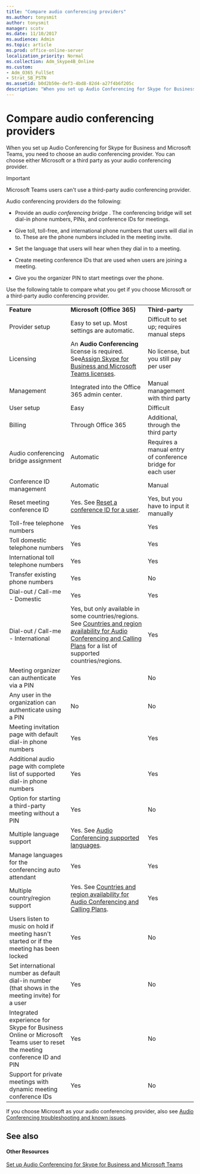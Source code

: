 ```yaml
---
title: "Compare audio conferencing providers"
ms.author: tonysmit
author: tonysmit
manager: scotv
ms.date: 11/10/2017
ms.audience: Admin
ms.topic: article
ms.prod: office-online-server
localization_priority: Normal
ms.collection: Adm_Skype4B_Online
ms.custom:
- Adm_O365_FullSet
- Strat_SB_PSTN
ms.assetid: b0d2b50e-def3-4bd8-82d4-a27f4b6f205c
description: "When you set up Audio Conferencing for Skype for Business and Microsoft Teams, you need to choose an audio conferencing provider. You can choose either Microsoft or a third party as your audio conferencing provider."
---
```


# Compare audio conferencing providers

When you set up Audio Conferencing for Skype for Business and Microsoft Teams, you need to choose an audio conferencing provider. You can choose either Microsoft or a third party as your audio conferencing provider. 
  
> [!IMPORTANT]
> Microsoft Teams users can't use a third-party audio conferencing provider. 
  
Audio conferencing providers do the following: 
  
- Provide an  *audio conferencing bridge*  . The conferencing bridge will set dial-in phone numbers, PINs, and conference IDs for meetings.
    
- Give toll, toll-free, and international phone numbers that users will dial in to. These are the phone numbers included in the meeting invite.
    
- Set the language that users will hear when they dial in to a meeting.
    
- Create meeting conference IDs that are used when users are joining a meeting.
    
- Give you the organizer PIN to start meetings over the phone.
    
Use the following table to compare what you get if you choose Microsoft or a third-party audio conferencing provider.
  
||||
|:-----|:-----|:-----|
|**Feature** <br/> |**Microsoft (Office 365)** <br/> |**Third-party** <br/> |
|Provider setup  <br/> |Easy to set up. Most settings are automatic.  <br/> |Difficult to set up; requires manual steps  <br/> |
|Licensing  <br/> |An **Audio Conferencing** license is required. See[Assign Skype for Business and Microsoft Teams licenses](../skype-for-business-and-microsoft-teams-add-on-licensing/assign-skype-for-business-and-microsoft-teams-licenses.md).  <br/> |No license, but you still pay per user  <br/> |
|Management  <br/> |Integrated into the Office 365 admin center.  <br/> |Manual management with third party  <br/> |
|User setup  <br/> |Easy  <br/> |Difficult  <br/> |
|Billing  <br/> |Through Office 365  <br/> | Additional, through the third party <br/> |
|Audio conferencing bridge assignment  <br/> |Automatic  <br/> |Requires a manual entry of conference bridge for each user  <br/> |
|Conference ID management  <br/> |Automatic  <br/> |Manual  <br/> |
|Reset meeting conference ID  <br/> |Yes. See [Reset a conference ID for a user](reset-a-conference-id-for-a-user.md).  <br/> |Yes, but you have to input it manually  <br/> |
|Toll-free telephone numbers  <br/> |Yes  <br/> |Yes  <br/> |
|Toll domestic telephone numbers  <br/> |Yes  <br/> |Yes  <br/> |
|International toll telephone numbers  <br/> |Yes  <br/> |Yes  <br/> |
|Transfer existing phone numbers  <br/> |Yes  <br/> |No  <br/> |
|Dial-out / Call-me - Domestic  <br/> |Yes  <br/> |Yes  <br/> |
|Dial-out / Call-me - International  <br/> |Yes, but only available in some countries/regions. See [Countries and region availability for Audio Conferencing and Calling Plans](http://technet.microsoft.com/library/6ba72f37-d303-4795-aa8f-7e1845078ed7%28Office.14%29.aspx) for a list of supported countries/regions. <br/> |Yes  <br/> |
|Meeting organizer can authenticate via a PIN  <br/> |Yes  <br/> |No  <br/> |
|Any user in the organization can authenticate using a PIN  <br/> |No  <br/> |No  <br/> |
|Meeting invitation page with default dial-in phone numbers  <br/> |Yes  <br/> |Yes  <br/> |
|Additional audio page with complete list of supported dial-in phone numbers  <br/> |Yes  <br/> |Yes  <br/> |
|Option for starting a third-party meeting without a PIN  <br/> |Yes  <br/> |No  <br/> |
|Multiple language support  <br/> |Yes. See [Audio Conferencing supported languages](audio-conferencing-supported-languages.md).  <br/> |Yes  <br/> |
|Manage languages for the conferencing auto attendant  <br/> |Yes  <br/> |Yes  <br/> |
|Multiple country/region support  <br/> |Yes. See [Countries and region availability for Audio Conferencing and Calling Plans](http://technet.microsoft.com/library/6ba72f37-d303-4795-aa8f-7e1845078ed7%28Office.14%29.aspx).  <br/> |Yes  <br/> |
|Users listen to music on hold if meeting hasn't started or if the meeting has been locked  <br/> |Yes  <br/> |No  <br/> |
|Set international number as default dial-in number (that shows in the meeting invite) for a user  <br/> |Yes  <br/> |No  <br/> |
|Integrated experience for Skype for Business Online or Microsoft Teams user to reset the meeting conference ID and PIN  <br/> |Yes  <br/> |No  <br/> |
|Support for private meetings with dynamic meeting conference IDs  <br/> |Yes  <br/> |No  <br/> |
   
If you choose Microsoft as your audio conferencing provider, also see [Audio Conferencing troubleshooting and known issues](audio-conferencing-troubleshooting-and-known-issues.md).
  
## See also

#### Other Resources

[Set up Audio Conferencing for Skype for Business and Microsoft Teams](set-up-audio-conferencing-for-skype-for-business-and-microsoft-teams.md)


